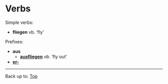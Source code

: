 # Verbs

Simple verbs:
- **fliegen** vb. ‘fly’

Prefixes:
- **aus**
  - **[ausfliegen](a/au/ausfliegen.md)** *vb.* ‘fly out’
- **[er-](prefixes/er_.md)**

----

Back up to: [Top](../index.md)
